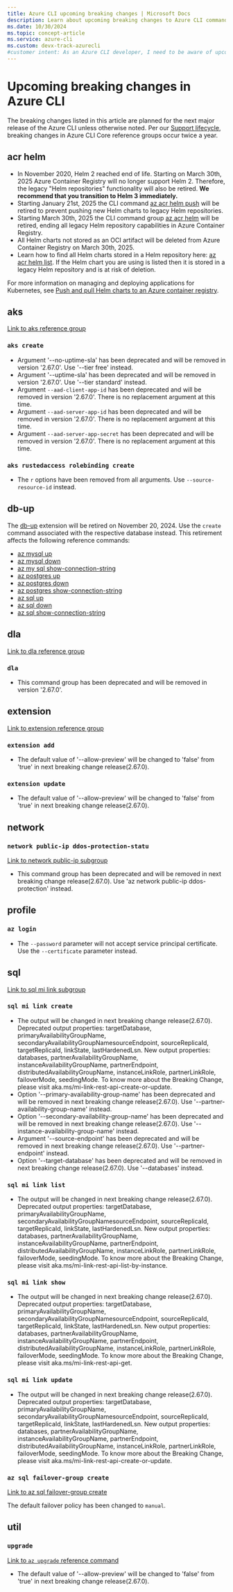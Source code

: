 ```yaml
---
title: Azure CLI upcoming breaking changes | Microsoft Docs
description: Learn about upcoming breaking changes to Azure CLI command groups, references, and parameters.
ms.date: 10/30/2024
ms.topic: concept-article
ms.service: azure-cli
ms.custom: devx-track-azurecli
#customer intent: As an Azure CLI developer, I need to be aware of upcoming breaking changes so I can plan for migration to new reference commands.
---
```


# Upcoming breaking changes in Azure CLI

The breaking changes listed in this article are planned for the next major release of the Azure CLI unless otherwise noted. Per our [Support lifecycle](./azure-cli-support-lifecycle.md), breaking changes in Azure CLI Core reference groups occur twice a year.

## acr helm

* In November 2020, Helm 2 reached end of life. Starting on March 30th, 2025 Azure Container Registry will no longer support Helm 2. Therefore, the legacy "Helm repositories" functionality will also be retired. **We recommend that you transition to Helm 3 immediately.**
* Starting January 21st, 2025 the CLI command [az acr helm push](/cli/azure/acr/helm/#az_acr_helm_push) will be retired to prevent pushing new Helm charts to legacy Helm repositories.
* Starting March 30th, 2025 the CLI command group [az acr helm](/cli/azure/acr/helm) will be retired, ending all legacy Helm repository capabilities in Azure Container Registry.
* All Helm charts not stored as an OCI artifact will be deleted from Azure Container Registry on March 30th, 2025.
* Learn how to find all Helm charts stored in a Helm repository here: [az acr helm list](/cli/azure/acr/helm/#az_acr_helm_list). If the Helm chart you are using is listed then it is stored in a legacy Helm repository and is at risk of deletion.

For more information on managing and deploying applications for Kubernetes, see [Push and pull Helm charts to an Azure container registry](/azure/container-registry/container-registry-helm-repos).

## aks

[Link to aks reference group](/cli/azure/aks)

### `aks create`

- Argument '--no-uptime-sla' has been deprecated and will be removed in version '2.67.0'. Use '--tier free' instead.
- Argument '--uptime-sla' has been deprecated and will be removed in version '2.67.0'. Use '--tier standard' instead.
- Argument `--aad-client-app-id` has been deprecated and will be removed in version '2.67.0'. There is no replacement argument at this time.
- Argument `--aad-server-app-id` has been deprecated and will be removed in version '2.67.0'. There is no replacement argument at this time.
- Argument `--aad-server-app-secret` has been deprecated and will be removed in version '2.67.0'. There is no replacement argument at this time.

### `aks rustedaccess rolebinding create`

- The `r` options have been removed from all arguments. Use `--source-resource-id` instead.

## db-up

The [db-up](https://github.com/Azure/azure-cli-extensions/tree/main/src/db-up) extension will be retired on November 20, 2024. Use the `create` command associated with the respective database instead. This retirement affects the following reference commands:

* [az mysql up](/cli/azure/mysql#az-mysql-up)
* [az mysql down](/cli/azure/mysql#az-mysql-down)
* [az my sql show-connection-string](/cli/azure/mysql#az-mysql-show-connection-string)
* [az postgres up](/cli/azure/postgres#az-postgres-up)
* [az postgres down](/cli/azure/postgres#az-postgres-down)
* [az postgres show-connection-string](/cli/azure/postgres#az-postgres-show-connection-string)
* [az sql up](/cli/azure/sql#az-sql-up)
* [az sql down](/cli/azure/sql#az-sql-down)
* [az sql show-connection-string](/cli/azure/sql#az-sql-show-connection-string)

## dla

[Link to dla reference group](/cli/azure/dla)

### `dla`

- This command group has been deprecated and will be removed in version '2.67.0'.

## extension

[Link to extension reference group](/cli/azure/extension)

### `extension add`

- The default value of '--allow-preview' will be changed to 'false' from 'true' in next breaking change release(2.67.0).

### `extension update`

- The default value of '--allow-preview' will be changed to 'false' from 'true' in next breaking change release(2.67.0).

## network

### `network public-ip ddos-protection-statu`

[Link to network public-ip subgroup](/cli/azure/network/public-ip)

- This command group has been deprecated and will be removed in next breaking change release(2.67.0). Use 'az network public-ip ddos-protection' instead.

## profile

### `az login`

- The `--password` parameter will not accept service principal certificate. Use the `--certificate` parameter instead.

## sql

[Link to sql mi link subgroup](/cli/azure/sql/mi/link)

### `sql mi link create`

- The output will be changed in next breaking change release(2.67.0). Deprecated output properties: targetDatabase, primaryAvailabilityGroupName, secondaryAvailabilityGroupNamesourceEndpoint, sourceReplicaId, targetReplicaId, linkState, lastHardenedLsn.
New output properties: databases, partnerAvailabilityGroupName, instanceAvailabilityGroupName, partnerEndpoint, distributedAvailabilityGroupName, instanceLinkRole, partnerLinkRole, failoverMode, seedingMode. To know more about the Breaking Change, please visit aka.ms/mi-link-rest-api-create-or-update.
- Option '--primary-availability-group-name' has been deprecated and will be removed in next breaking change release(2.67.0). Use '--partner-availability-group-name' instead.
- Option '--secondary-availability-group-name' has been deprecated and will be removed in next breaking change release(2.67.0). Use '--instance-availability-group-name' instead.
- Argument '--source-endpoint' has been deprecated and will be removed in next breaking change release(2.67.0). Use '--partner-endpoint' instead.
- Option '--target-database' has been deprecated and will be removed in next breaking change release(2.67.0). Use '--databases' instead.

### `sql mi link list`

- The output will be changed in next breaking change release(2.67.0). Deprecated output properties: targetDatabase, primaryAvailabilityGroupName, secondaryAvailabilityGroupNamesourceEndpoint, sourceReplicaId, targetReplicaId, linkState, lastHardenedLsn.
New output properties: databases, partnerAvailabilityGroupName, instanceAvailabilityGroupName, partnerEndpoint, distributedAvailabilityGroupName, instanceLinkRole, partnerLinkRole, failoverMode, seedingMode. To know more about the Breaking Change, please visit aka.ms/mi-link-rest-api-list-by-instance.

### `sql mi link show`

- The output will be changed in next breaking change release(2.67.0). Deprecated output properties: targetDatabase, primaryAvailabilityGroupName, secondaryAvailabilityGroupNamesourceEndpoint, sourceReplicaId, targetReplicaId, linkState, lastHardenedLsn.
New output properties: databases, partnerAvailabilityGroupName, instanceAvailabilityGroupName, partnerEndpoint, distributedAvailabilityGroupName, instanceLinkRole, partnerLinkRole, failoverMode, seedingMode. To know more about the Breaking Change, please visit aka.ms/mi-link-rest-api-get.

### `sql mi link update`

- The output will be changed in next breaking change release(2.67.0). Deprecated output properties: targetDatabase, primaryAvailabilityGroupName, secondaryAvailabilityGroupNamesourceEndpoint, sourceReplicaId, targetReplicaId, linkState, lastHardenedLsn.
New output properties: databases, partnerAvailabilityGroupName, instanceAvailabilityGroupName, partnerEndpoint, distributedAvailabilityGroupName, instanceLinkRole, partnerLinkRole, failoverMode, seedingMode. To know more about the Breaking Change, please visit aka.ms/mi-link-rest-api-create-or-update.

### `az sql failover-group create`

[Link to az sql failover-group create](/cli/azure/sql/failover-group#az-sql-failover-group-create)

The default failover policy has been changed to `manual`.

## util

### `upgrade`

[Link to `az upgrade` reference command](/cli/azure/reference-index#az-upgrade)

- The default value of '--allow-preview' will be changed to 'false' from 'true' in next breaking change release(2.67.0).
